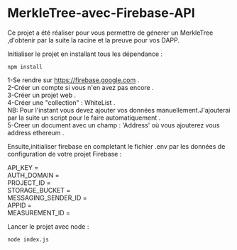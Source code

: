 # MerkleTree-avec-Firebase-API
Ce projet a été réaliser pour vous permettre de génerer un MerkleTree ,d'obtenir par la suite la racine et la preuve pour vos DAPP.

Initialiser le projet en installant tous les dépendance :
```shell
npm install
```

1-Se rendre sur https://firebase.google.com . </br>
2-Créer un compte si vous n'en avez pas encore  .</br>
3-Créer un projet web . </br>
4-Créer une "collection" : WhiteList . </br>
NB: Pour l'instant vous devez ajouter vos données manuellement.J'ajouterai par la suite un script pour le faire automatiquement . </br>
5-Creer un document avec un champ : 'Address' où vous ajouterez vous address ethereum . </br>

Ensuite,initialiser firebase en completant le fichier .env par les données de configuration de votre projet Firebase :

API_KEY =  
AUTH_DOMAIN =  
PROJECT_ID =   
STORAGE_BUCKET =   
MESSAGING_SENDER_ID =  
APPID =  
MEASUREMENT_ID = 

Lancer le projet avec node :
```shell
node index.js
```
